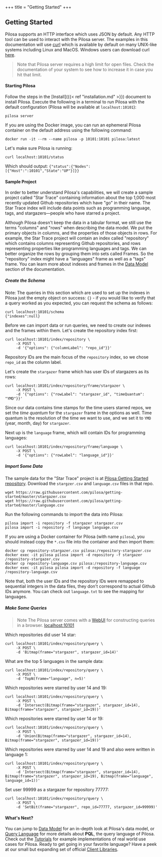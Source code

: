 +++
title = "Getting Started"
+++

## Getting Started

Pilosa supports an HTTP interface which uses JSON by default.
Any HTTP tool can be used to interact with the Pilosa server. The examples in this documentation will use [curl](https://curl.haxx.se/) which is available by default on many UNIX-like systems including Linux and MacOS. Windows users can download curl [here](https://curl.haxx.se/download.html).

> Note that Pilosa server requires a high limit for open files. Check the documentation of your system to see how to increase it in case you hit that limit.

#### Starting Pilosa

Follow the steps in the [Install]({{< ref "installation.md" >}}) document to install Pilosa.
Execute the following in a terminal to run Pilosa with the default configuration (Pilosa will be available at `localhost:10101`):
```
pilosa server
```

If you are using the Docker image, you can run an ephemeral Pilosa container on the default address using the following command:
```
docker run -it --rm --name pilosa -p 10101:10101 pilosa:latest
```

Let's make sure Pilosa is running:
```
curl localhost:10101/status
```

Which should output: `{"status":{"Nodes":[{"Host":":10101","State":"UP"}]}}`

#### Sample Project

In order to better understand Pilosa's capabilities, we will create a sample project called "Star Trace" containing information about the top 1,000 most recently updated Github repositories which have "go" in their name. The Star Trace index will include data points such as programming language, tags, and stargazers—people who have starred a project.

Although Pilosa doesn't keep the data in a tabular format, we still use the terms "columns" and "rows" when describing the data model. We put the primary objects in columns, and the properties of those objects in rows. For example, the Star Trace project will contain an index called "repository" which contains columns representing Github repositories, and rows representing properties like programming languages and tags. We can better organize the rows by grouping them into sets called Frames. So the "repository" index might have a "languages" frame as well as a "tags" frame. You can learn more about indexes and frames in the [Data Model](../data-model) section of the documentation.

##### Create the Schema

Note:
The queries in this section which are used to set up the indexes in Pilosa just the empty object on success: `{}` - if you would like to verify that a query worked as you expected, you can request the schema as follows:
```
curl localhost:10101/schema
{"indexes":null}
```

Before we can import data or run queries, we need to create our indexes and the frames within them. Let's create the repository index first:
```
curl localhost:10101/index/repository \
     -X POST \
     -d '{"options": {"columnLabel": "repo_id"}}'
```

Repository IDs are the main focus of the `repository` index, so we chose `repo_id` as the column label.

Let's create the `stargazer` frame which has user IDs of stargazers as its rows:
```
curl localhost:10101/index/repository/frame/stargazer \
     -X POST \
     -d '{"options": {"rowLabel": "stargazer_id", "timeQuantum": "YMD"}}'
```

Since our data contains time stamps for the time users starred repos, we set the *time quantum* for the `stargazer` frame in the options as well. Time quantum is the resolution of the time we want to use, and we set it to `YMD` (year, month, day) for `stargazer`.

Next up is the `language` frame, which will contain IDs for programming languages:
```
curl localhost:10101/index/repository/frame/language \
     -X POST \
     -d '{"options": {"rowLabel": "language_id"}}'
```
##### Import Some Data

The sample data for the "Star Trace" project is at [Pilosa Getting Started repository](https://github.com/pilosa/getting-started). Download the `stargzer.csv` and `language.csv` files in that repo.

```
wget https://raw.githubusercontent.com/pilosa/getting-started/master/stargazer.csv
wget https://raw.githubusercontent.com/pilosa/getting-started/master/language.csv
```

Run the following commands to import the data into Pilosa:

```
pilosa import -i repository -f stargazer stargazer.csv
pilosa import -i repository -f language language.csv
```

If you are using a Docker container for Pilosa (with name `pilosa`), you should instead copy the `*.csv` file into the container and then import them:
```
docker cp repository-stargazer.csv pilosa:/repository-stargazer.csv
docker exec -it pilosa pilosa import -d repository -f stargazer /repository-stargazer.csv
docker cp repository-language.csv pilosa:/repository-language.csv
docker exec -it pilosa pilosa import -d repository -f language /repository-language.csv
```

Note that, both the user IDs and the repository IDs were remapped to sequential integers in the data files, they don't correspond to actual Github IDs anymore. You can check out `language.txt` to see the mapping for languages.

##### Make Some Queries

> Note The Pilosa server comes with a [WebUI](../webui/) for constructing queries in a browser.  [localhost:10101](http://localhost:10101)

Which repositories did user 14 star:
```
curl localhost:10101/index/repository/query \
     -X POST \
     -d 'Bitmap(frame="stargazer", stargazer_id=14)'
```

What are the top 5 languages in the sample data:
```
curl localhost:10101/index/repository/query \
     -X POST \
     -d 'TopN(frame="language", n=5)'
```

Which repositories were starred by user 14 and 19:
```
curl localhost:10101/index/repository/query \
     -X POST \
     -d 'Intersect(Bitmap(frame="stargazer", stargazer_id=14), Bitmap(frame="stargazer", stargazer_id=19))'
```

Which repositories were starred by user 14 or 19:
```
curl localhost:10101/index/repository/query \
     -X POST \
     -d 'Union(Bitmap(frame="stargazer", stargazer_id=14), Bitmap(frame="stargazer", stargazer_id=19))'
```

Which repositories were starred by user 14 and 19 and also were written in language 1:
```
curl localhost:10101/index/repository/query \
     -X POST \
     -d 'Intersect(Bitmap(frame="stargazer", stargazer_id=14), Bitmap(frame="stargazer", stargazer_id=19), Bitmap(frame="language", language_id=1))'
```

Set user 99999 as a stargazer for repository 77777:
```
curl localhost:10101/index/repository/query \
     -X POST \
     -d 'SetBit(frame="stargazer", repo_id=77777, stargazer_id=99999)'
```

#### What's Next?

You can jump to [Data Model](../data-model/) for an in-depth look at Pilosa's data model, or [Query Language](../query-language/) for more details about **PQL**, the query language of Pilosa. Check out the [Tutorials](../tutorials/) for example implementations of real world use cases for Pilosa. Ready to get going in your favorite language? Have a peek at our small but expanding set of official [Client Libraries](../client-libraries/).
